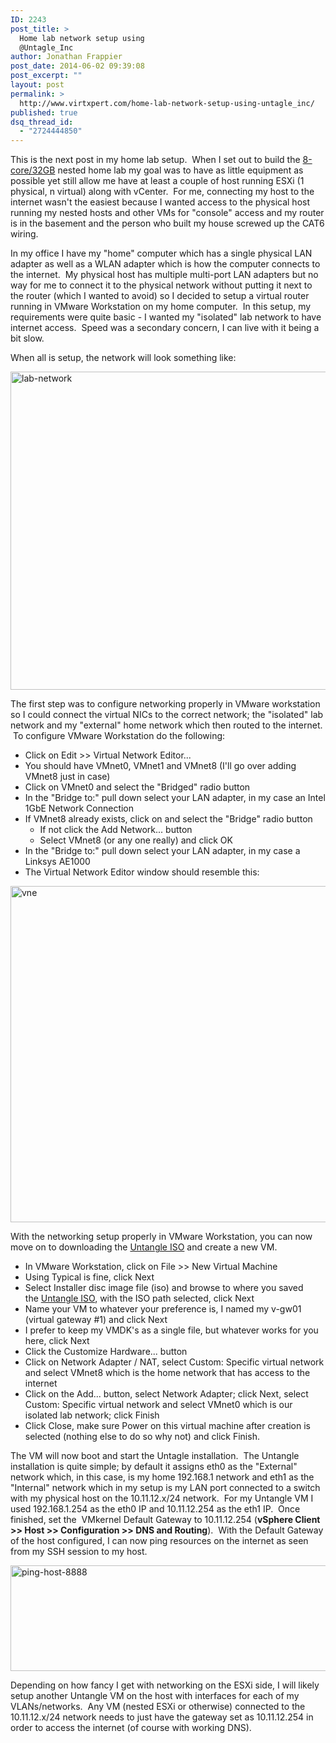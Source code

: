 ```yaml
---
ID: 2243
post_title: >
  Home lab network setup using
  @Untagle_Inc
author: Jonathan Frappier
post_date: 2014-06-02 09:39:08
post_excerpt: ""
layout: post
permalink: >
  http://www.virtxpert.com/home-lab-network-setup-using-untagle_inc/
published: true
dsq_thread_id:
  - "2724444850"
---
```

This is the next post in my home lab setup.  When I set out to build the <a title="8-Core, 32GB RAM, 240GB Flash Home Lab Hardware Assembly" href="http://www.virtxpert.com/8-core-32gb-ram-240gb-flash-home-lab-hardware-assembly/">8-core/32GB</a> nested home lab my goal was to have as little equipment as possible yet still allow me have at least a couple of host running ESXi (1 physical, n virtual) along with vCenter.  For me, connecting my host to the internet wasn't the easiest because I wanted access to the physical host running my nested hosts and other VMs for "console" access and my router is in the basement and the person who built my house screwed up the CAT6 wiring.

In my office I have my "home" computer which has a single physical LAN adapter as well as a WLAN adapter which is how the computer connects to the internet.  My physical host has multiple multi-port LAN adapters but no way for me to connect it to the physical network without putting it next to the router (which I wanted to avoid) so I decided to setup a virtual router running in VMware Workstation on my home computer.  In this setup, my requirements were quite basic - I wanted my "isolated" lab network to have internet access.  Speed was a secondary concern, I can live with it being a bit slow.

When all is setup, the network will look something like:

<a href="http://www.virtxpert.com/wp-content/uploads/2014/05/lab-network.jpg"><img class="aligncenter  wp-image-2245" src="http://www.virtxpert.com/wp-content/uploads/2014/05/lab-network.jpg" alt="lab-network" width="678" height="509" /></a>

The first step was to configure networking properly in VMware workstation so I could connect the virtual NICs to the correct network; the "isolated" lab network and my "external" home network which then routed to the internet.  To configure VMware Workstation do the following:
<ul>
	<li>Click on Edit &gt;&gt; Virtual Network Editor...</li>
	<li>You should have VMnet0, VMnet1 and VMnet8 (I'll go over adding VMnet8 just in case)</li>
	<li>Click on VMnet0 and select the "Bridged" radio button</li>
	<li>In the "Bridge to:" pull down select your LAN adapter, in my case an Intel 1GbE Network Connection</li>
	<li>If VMnet8 already exists, click on and select the "Bridge" radio button
<ul>
	<li>If not click the Add Network... button</li>
	<li>Select VMnet8 (or any one really) and click OK</li>
</ul>
</li>
	<li>In the "Bridge to:" pull down select your LAN adapter, in my case a Linksys AE1000</li>
	<li>The Virtual Network Editor window should resemble this:</li>
</ul>
<a href="http://www.virtxpert.com/wp-content/uploads/2014/05/vne.png"><img class="aligncenter size-full wp-image-2247" src="http://www.virtxpert.com/wp-content/uploads/2014/05/vne.png" alt="vne" width="601" height="538" /></a>

With the networking setup properly in VMware Workstation, you can now move on to downloading the <a href="http://www.untangle.com/store/get-untangle/" target="_blank">Untangle ISO</a> and create a new VM.
<ul>
	<li>In VMware Workstation, click on File &gt;&gt; New Virtual Machine</li>
	<li>Using Typical is fine, click Next</li>
	<li>Select Installer disc image file (iso) and browse to where you saved the <a href="http://www.untangle.com/store/get-untangle/" target="_blank">Untangle ISO</a>, with the ISO path selected, click Next</li>
	<li>Name your VM to whatever your preference is, I named my v-gw01 (virtual gateway #1) and click Next</li>
	<li>I prefer to keep my VMDK's as a single file, but whatever works for you here, click Next</li>
	<li>Click the Customize Hardware... button</li>
	<li>Click on Network Adapter / NAT, select Custom: Specific virtual network and select VMnet8 which is the home network that has access to the internet</li>
	<li>Click on the Add... button, select Network Adapter; click Next, select Custom: Specific virtual network and select VMnet0 which is our isolated lab network; click Finish</li>
	<li>Click Close, make sure Power on this virtual machine after creation is selected (nothing else to do so why not) and click Finish.</li>
</ul>
The VM will now boot and start the Untagle installation.  The Untangle installation is quite simple; by default it assigns eth0 as the "External" network which, in this case, is my home 192.168.1 network and eth1 as the "Internal" network which in my setup is my LAN port connected to a switch with my physical host on the 10.11.12.x/24 network.  For my Untangle VM I used 192.168.1.254 as the eth0 IP and 10.11.12.254 as the eth1 IP.  Once finished, set the  VMkernel Default Gateway to 10.11.12.254 (<strong>vSphere Client &gt;&gt; Host &gt;&gt; Configuration &gt;&gt; DNS and Routing</strong>).  With the Default Gateway of the host configured, I can now ping resources on the internet as seen from my SSH session to my host.

<a href="http://www.virtxpert.com/wp-content/uploads/2014/05/ping-host-8888.png"><img class="aligncenter size-full wp-image-2248" src="http://www.virtxpert.com/wp-content/uploads/2014/05/ping-host-8888.png" alt="ping-host-8888" width="672" height="169" /></a>

Depending on how fancy I get with networking on the ESXi side, I will likely setup another Untangle VM on the host with interfaces for each of my VLANs/networks.  Any VM (nested ESXi or otherwise) connected to the 10.11.12.x/24 network needs to just have the gateway set as 10.11.12.254 in order to access the internet (of course with working DNS).